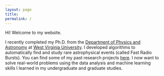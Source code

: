 ```yaml
---
layout: page
title: 
permalink: /
---
```


Hi! Welcome to my website. 

I recently completed my Ph.D. from the [Department of Physics and Astronomy](https://physics.wvu.edu/) at [West Virginia University](https://www.wvu.edu/). I developed algorithms to automatically find and study rare astrophysical events (called Fast Radio Bursts). 
You can find some of my past research projects [here](/research/). I now want to solve real-world problems using the data analysis and machine learning skills I learned in my undergraduate and graduate studies.
